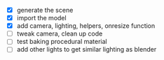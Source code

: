 - [x] generate the scene
- [x] import the model
- [x] add camera, lighting, helpers, onresize function
- [ ] tweak camera, clean up code
- [ ] test baking procedural material
- [ ] add other lights to get similar lighting as blender